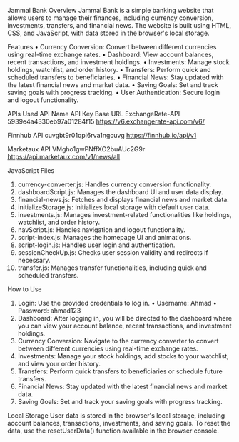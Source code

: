 Jammal Bank 
Overview
Jammal Bank is a simple banking website that allows users to manage their finances, including currency conversion, investments, transfers, and financial news. The website is built using HTML, CSS, and JavaScript, with data stored in the browser's local storage.

Features
•	Currency Conversion: Convert between different currencies using real-time exchange rates.
•	Dashboard: View account balances, recent transactions, and investment holdings.
•	Investments: Manage stock holdings, watchlist, and order history.
•	Transfers: Perform quick and scheduled transfers to beneficiaries.
•	Financial News: Stay updated with the latest financial news and market data.
•	Saving Goals: Set and track saving goals with progress tracking.
•	User Authentication: Secure login and logout functionality.

APIs Used
API Name	API Key	Base URL
ExchangeRate-API	5939e4a4330eb97a01284f15	https://v6.exchangerate-api.com/v6/

Finnhub API	cuvgbt9r01qpi6rva1ngcuvg	https://finnhub.io/api/v1

Marketaux API	VMgho1gwPNffXO2buAUc2G9r	https://api.marketaux.com/v1/news/all







JavaScript Files
1.	currency-converter.js: Handles currency conversion functionality.
2.	dashboardScript.js: Manages the dashboard UI and user data display.
3.	financial-news.js: Fetches and displays financial news and market data.
4.	initializeStorage.js: Initializes local storage with default user data.
5.	investments.js: Manages investment-related functionalities like holdings, watchlist, and order history.
6.	navScript.js: Handles navigation and logout functionality.
7.	script-index.js: Manages the homepage UI and animations.
8.	script-login.js: Handles user login and authentication.
9.	sessionCheckUp.js: Checks user session validity and redirects if necessary.
10.	transfer.js: Manages transfer functionalities, including quick and scheduled transfers.

How to Use
1.	Login: Use the provided credentials to log in.
•	Username: Ahmad
•	Password: ahmad123
2.	Dashboard: After logging in, you will be directed to the dashboard where you can view your account balance, recent transactions, and investment holdings.
3.	Currency Conversion: Navigate to the currency converter to convert between different currencies using real-time exchange rates.
4.	Investments: Manage your stock holdings, add stocks to your watchlist, and view your order history.
5.	Transfers: Perform quick transfers to beneficiaries or schedule future transfers.
6.	Financial News: Stay updated with the latest financial news and market data.
7.	Saving Goals: Set and track your saving goals with progress tracking.

Local Storage
User data is stored in the browser's local storage, including account balances, transactions, investments, and saving goals. To reset the data, use the resetUserData() function available in the browser console.
